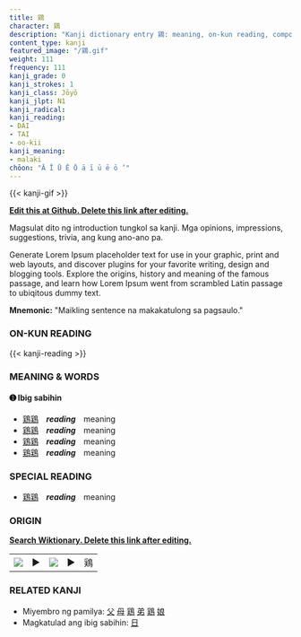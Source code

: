 ```yaml
---
title: 鶏
character: 鶏
description: "Kanji dictionary entry 鶏: meaning, on-kun reading, compounds, origin, related kanji"
content_type: kanji
featured_image: "/鶏.gif"
weight: 111
frequency: 111
kanji_grade: 0
kanji_strokes: 1
kanji_class: Jōyō
kanji_jlpt: N1
kanji_radical: 
kanji_reading: 
- DAI
- TAI
- oo-kii
kanji_meaning:
- malaki
chōon: "Ā Ī Ū Ē Ō ā ī ū ē ō ’"
---
```

[//]: # (Don't edit the line below. Kanji animated GIF code is automatically generated.)
{{< kanji-gif >}}

[//]: # (Edit below this line.)

**[Edit this at Github. Delete this link after editing.](https://github.com/tim0g/tim/tree/main/content/kanji/鶏/index.md)**

Magsulat dito ng introduction tungkol sa kanji. Mga opinions, impressions, suggestions, trivia, ang kung ano-ano pa.

Generate Lorem Ipsum placeholder text for use in your graphic, print and web layouts, and discover plugins for your favorite writing, design and blogging tools. Explore the origins, history and meaning of the famous passage, and learn how Lorem Ipsum went from scrambled Latin passage to ubiqitous dummy text.
 
**Mnemonic:** "Maikling sentence na makakatulong sa pagsaulo."

### ON-KUN READING

[//]: # (Don't edit the line below. ON-KUN READING code is automatically generated.)
{{< kanji-reading >}}

### MEANING & WORDS

#### ➊ **Ibig sabihin**
  - [鶏](../鶏)[鶏](../鶏)　***reading***　meaning
  - [鶏](../鶏)[鶏](../鶏)　***reading***　meaning
  - [鶏](../鶏)[鶏](../鶏)　***reading***　meaning
  - [鶏](../鶏)[鶏](../鶏)　***reading***　meaning

### SPECIAL READING
  - [鶏](../鶏)[鶏](../鶏)　***reading***　meaning

### ORIGIN

**[Search Wiktionary. Delete this link after editing.](https://wiktionary.org/wiki/鶏)**
<table class="kanji-table"><tr><td>
<img src="60px-鶏-bronze.svg.png">
</td><td>▶</td><td>
<img src="60px-鶏-oracle.svg.png">
</td><td>▶</td>
<td class="kanji-origin">鶏</td>
</tr></table>

### RELATED KANJI
- Miyembro ng pamilya: [父](../父) [母](../母) [鶏](../鶏) [弟](../弟) [鶏](../鶏) [娘](../娘)
- Magkatulad ang ibig sabihin: [日](../日)
